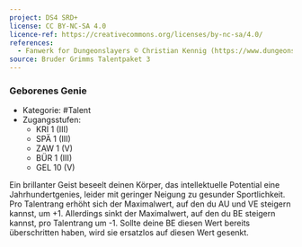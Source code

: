 ```yaml
---
project: DS4 SRD+
license: CC BY-NC-SA 4.0
licence-ref: https://creativecommons.org/licenses/by-nc-sa/4.0/
references: 
  - Fanwerk for Dungeonslayers © Christian Kennig (https://www.dungeonslayers.net/)
source: Bruder Grimms Talentpaket 3
---
```


### Geborenes Genie

- Kategorie: #Talent
- Zugangsstufen:
  - KRI 1 (III)
  - SPÄ 1 (III)
  - ZAW 1 (V)
  - BÜR 1 (III)
  - GEL 10 (V)

Ein brillanter Geist beseelt deinen Körper, das intellektuelle Potential eine Jahrhundertgenies, leider mit geringer Neigung zu gesunder Sportlichkeit. Pro Talentrang erhöht sich der Maximalwert, auf den du AU und VE steigern kannst, um +1. Allerdings sinkt der Maximalwert, auf den du BE steigern kannst, pro Talentrang um -1. Sollte deine BE diesen Wert bereits überschritten haben, wird sie ersatzlos auf diesen Wert gesenkt.

